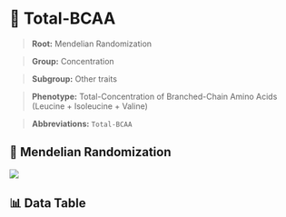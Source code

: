 # 🧪 Total-BCAA

> **Root:** Mendelian Randomization

> **Group:** Concentration  

> **Subgroup:** Other traits

> **Phenotype:** Total-Concentration of Branched-Chain Amino Acids (Leucine + Isoleucine + Valine)  

> **Abbreviations:** `Total-BCAA`

## 🧬 Mendelian Randomization  

<img src="/MR/Figures/Inverse/TotalhengxianBCAA.png"/>


## 📊 Data Table


<CsvTableMRI src="/public/MR/Data/Inverse/TotalhengxianBCAA.csv"/>
